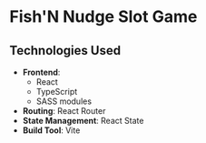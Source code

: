 # Fish'N Nudge Slot Game

## Technologies Used

- **Frontend**:
  - React
  - TypeScript
  - SASS modules
- **Routing**: React Router
- **State Management**: React State
- **Build Tool**: Vite

